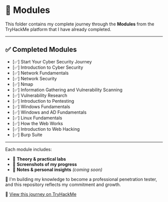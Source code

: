 # 📁 Modules

This folder contains my complete journey through the **Modules** from the TryHackMe platform that I have already completed.

---

## ✅ Completed Modules

- [✅] Start Your Cyber Security Journey  
- [✅] Introduction to Cyber Security  
- [✅] Network Fundamentals  
- [✅] Network Security  
- [✅] Nmap  
- [✅] Information Gathering and Vulnerability Scanning  
- [✅] Vulnerability Research  
- [✅] Introduction to Pentesting  
- [✅] Windows Fundamentals  
- [✅] Windows and AD Fundamentals  
- [✅] Linux Fundamentals  
- [✅] How the Web Works  
- [✅] Introduction to Web Hacking  
- [✅] Burp Suite  

---

Each module includes:
- 🧠 **Theory & practical labs**
- 📸 **Screenshots of my progress**
- 📝 **Notes & personal insights** *(coming soon)*

🚀 I'm building my knowledge to become a professional penetration tester, and this repository reflects my commitment and growth.

🔗 [View this journey on TryHackMe](https://tryhackme.com/p/Kaue7)

